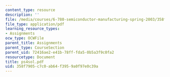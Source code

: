 ```yaml
---
content_type: resource
description: ''
file: /media/courses/6-780-semiconductor-manufacturing-spring-2003/358f7905c7c0ab64f3959a0f97e0c39a_ps4sol.pdf
file_type: application/pdf
learning_resource_types:
- Assignments
ocw_type: OCWFile
parent_title: Assignments
parent_type: CourseSection
parent_uid: 72416ae2-e41b-78ff-fda5-0b5a3f9c0fa2
resourcetype: Document
title: ps4sol.pdf
uid: 358f7905-c7c0-ab64-f395-9a0f97e0c39a
---
```

